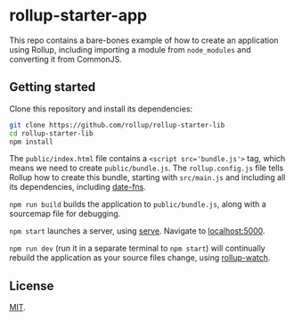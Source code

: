 # rollup-starter-app

This repo contains a bare-bones example of how to create an application using Rollup, including importing a module from `node_modules` and converting it from CommonJS.


## Getting started

Clone this repository and install its dependencies:

```bash
git clone https://github.com/rollup/rollup-starter-lib
cd rollup-starter-lib
npm install
```

The `public/index.html` file contains a `<script src='bundle.js'>` tag, which means we need to create `public/bundle.js`. The `rollup.config.js` file tells Rollup how to create this bundle, starting with `src/main.js` and including all its dependencies, including [date-fns](https://date-fns.org).

`npm run build` builds the application to `public/bundle.js`, along with a sourcemap file for debugging.

`npm start` launches a server, using [serve](https://github.com/zeit/serve). Navigate to [localhost:5000](http://localhost:5000).

`npm run dev` (run it in a separate terminal to `npm start`) will continually rebuild the application as your source files change, using [rollup-watch](https://github.com/rollup/rollup-watch).


## License

[MIT](LICENSE).
